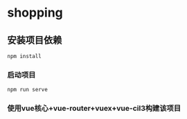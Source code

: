 # shopping

## 安装项目依赖
```
npm install
```

### 启动项目
```
npm run serve
```

### 使用vue核心+vue-router+vuex+vue-cil3构建该项目

